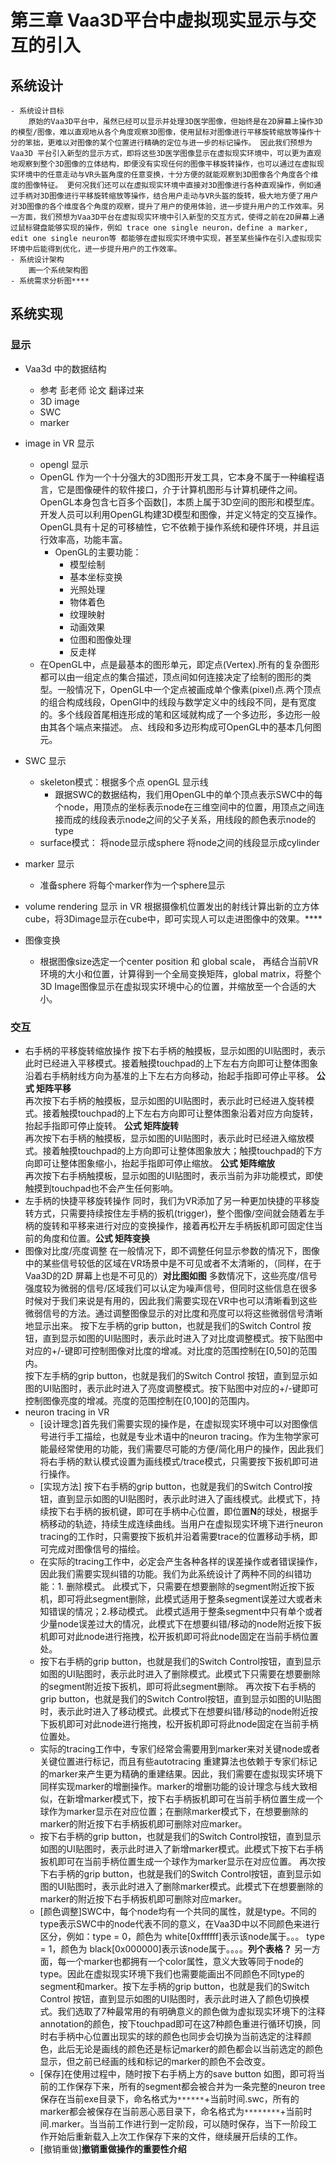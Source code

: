 # 第三章 Vaa3D平台中虚拟现实显示与交互的引入
## 系统设计
    - 系统设计目标
        原始的Vaa3D平台中，虽然已经可以显示并处理3D医学图像，但始终是在2D屏幕上操作3D的模型/图像，难以直观地从各个角度观察3D图像，使用鼠标对图像进行平移旋转缩放等操作十分的笨拙，更难以对图像的某个位置进行精确的定位与进一步的标记操作。 因此我们预想为Vaa3D 平台引入新型的显示方式，即将这些3D医学图像显示在虚拟现实环境中，可以更为直观地观察到整个3D图像的立体结构，即便没有实现任何的图像平移旋转操作，也可以通过在虚拟现实环境中的任意走动与VR头盔角度的任意变换，十分方便的就能观察到3D图像各个角度各个维度的图像特征。 更何况我们还可以在虚拟现实环境中直接对3D图像进行各种直观操作，例如通过手柄对3D图像进行平移旋转缩放等操作，结合用户走动与VR头盔的旋转，极大地方便了用户对3D图像的各个维度各个角度的观察，提升了用户的使用体验，进一步提升用户的工作效率。另一方面，我们预想为Vaa3D平台在虚拟现实环境中引入新型的交互方式，使得之前在2D屏幕上通过鼠标键盘能够实现的操作，例如 trace one single neuron，define a marker, edit one single neuron等 都能够在虚拟现实环境中实现，甚至某些操作在引入虚拟现实环境中后能得到优化，进一步提升用户的工作效率。
    - 系统设计架构
        画一个系统架构图
    - 系统需求分析图****
## 系统实现
### 显示
 - Vaa3d 中的数据结构
    - 参考 彭老师 论文 翻译过来
    - 3D image
    - SWC 
    - marker
 - image in VR 显示
    - opengl 显示
    - OpenGL 作为一个十分强大的3D图形开发工具，它本身不属于一种编程语言，它是图像硬件的软件接口，介于计算机图形与计算机硬件之间。OpenGL本身包含七百多个函数[]，本质上属于3D空间的图形和模型库。开发人员可以利用OpenGL构建3D模型和图像，并定义特定的交互操作。OpenGL具有十足的可移植性，它不依赖于操作系统和硬件环境，并且运行效率高，功能丰富。
        - OpenGL的主要功能：
            - 模型绘制
            - 基本坐标变换
            - 光照处理
            - 物体着色
            - 纹理映射
            - 动画效果
            - 位图和图像处理
            - 反走样
    - 在OpenGL中，点是最基本的图形单元，即定点(Vertex).所有的复杂图形都可以由一组定点的集合描述，顶点间如何连接决定了绘制的图形的类型。一般情况下，OpenGL中一个定点被画成单个像素(pixel)点.两个顶点的组合构成线段，OpenGl中的线段与数学定义中的线段不同，是有宽度的。多个线段首尾相连形成的笔和区域就构成了一个多边形，多边形一般由其各个端点来描述。 点、线段和多边形构成可OpenGL中的基本几何图元。

 - SWC 显示
    - skeleton模式：根据多个点 openGL 显示线
        -  跟据SWC的数据结构，我们用OpenGL中的单个顶点表示SWC中的每个node，用顶点的坐标表示node在三维空间中的位置，用顶点之间连接而成的线段表示node之间的父子关系，用线段的颜色表示node的type
    - surface模式： 将node显示成sphere 将node之间的线段显示成cylinder
 - marker 显示
    - 准备sphere 将每个marker作为一个sphere显示
 - volume rendering 显示 in VR
        根据摄像机位置发出的射线计算出新的立方体cube，将3Dimage显示在cube中，即可实现人可以走进图像中的效果。****
 - 图像变换
    - 根据图像size选定一个center position 和 global scale， 再结合当前VR环境的大小和位置，计算得到一个全局变换矩阵，global matrix，将整个3D Image图像显示在虚拟现实环境中心的位置，并缩放至一个合适的大小。

### 交互
 - 右手柄的平移旋转缩放操作
    按下右手柄的触摸板，显示如图的UI贴图时，表示此时已经进入平移模式。接着触摸touchpad的上下左右方向即可让整体图象沿着右手柄射线方向为基准的上下左右方向移动，抬起手指即可停止平移。 **公式 矩阵平移**  
    再次按下右手柄的触摸板，显示如图的UI贴图时，表示此时已经进入旋转模式。接着触摸touchpad的上下左右方向即可让整体图象沿着对应方向旋转，抬起手指即可停止旋转。 **公式 矩阵旋转**  
    再次按下右手柄的触摸板，显示如图的UI贴图时，表示此时已经进入缩放模式。接着触摸touchpad的上方向即可让整体图象放大；触摸touchpad的下方向即可让整体图象缩小，抬起手指即可停止缩放。 **公式 矩阵缩放**    
    再次按下右手柄触摸板，显示如图的UI贴图时，表示当前为非功能模式，即使触摸到touchpad也不会产生任何影响。
 - 左手柄的快捷平移旋转操作
    同时，我们为VR添加了另一种更加快捷的平移旋转方式，只需要持续按住左手柄的扳机(trigger)，整个图像/空间就会随着左手柄的旋转和平移来进行对应的变换操作，接着再松开左手柄扳机即可固定住当前的角度和位置。**公式 矩阵变换**
 - 图像对比度/亮度调整
    在一般情况下，即不调整任何显示参数的情况下，图像中的某些信号较低的区域在VR场景中是不可见或者不太清晰的，（同样，在于Vaa3D的2D 屏幕上也是不可见的）**对比图如图** 多数情况下，这些亮度/信号强度较为微弱的信号/区域我们可以认定为噪声信号，但同时这些信息在很多时候对于我们来说是有用的，因此我们需要实现在VR中也可以清晰看到这些微弱信号的方法。通过调整图像显示的对比度和亮度可以将这些微弱信号清晰地显示出来。
    按下左手柄的grip button，也就是我们的Switch Control 按钮，直到显示如图的UI贴图时，表示此时进入了对比度调整模式。按下贴图中对应的+/-键即可控制图像对比度的增减。对比度的范围控制在[0,50]的范围内。  
    按下左手柄的grip button，也就是我们的Switch Control 按钮，直到显示如图的UI贴图时，表示此时进入了亮度调整模式。按下贴图中对应的+/-键即可控制图像亮度的增减。亮度的范围控制在[0,100]的范围内。
 - neuron tracing in VR
    - [设计理念]首先我们需要实现的操作是，在虚拟现实环境中可以对图像信号进行手工描绘，也就是专业术语中的neuron tracing。作为生物学家可能最经常使用的功能，我们需要尽可能的方便/简化用户的操作，因此我们将右手柄的默认模式设置为画线模式/trace模式，只需要按下扳机即可进行操作。
    - [实现方法] 按下右手柄的grip button，也就是我们的Switch Control按钮，直到显示如图的UI贴图时，表示此时进入了画线模式。此模式下，持续按下右手柄的扳机键，即可在手柄中心位置，即位置**N**的球处，根据手柄移动的轨迹，持续生成连续曲线。当用户在虚拟现实环境下进行neuron tracing的工作时，只需要按下扳机并沿着需要trace的位置移动手柄，即可完成对图像信号的描绘。
    - 在实际的tracing工作中，必定会产生各种各样的误差操作或者错误操作，因此我们需要实现纠错的功能。我们为此系统设计了两种不同的纠错功能：1. 删除模式。 此模式下，只需要在想要删除的segment附近按下扳机，即可将此segment删除，此模式适用于整条segment误差过大或者未知错误的情况；2.移动模式。 此模式适用于整条segment中只有单个或者少量node误差过大的情况，此模式下在想要纠错/移动的node附近按下扳机即可对此node进行拖拽，松开扳机即可将此node固定在当前手柄位置处。
    - 按下右手柄的grip button，也就是我们的Switch Control按钮，直到显示如图的UI贴图时，表示此时进入了删除模式。此模式下只需要在想要删除的segment附近按下扳机，即可将此segment删除。 再次按下右手柄的grip button，也就是我们的Switch Control按钮，直到显示如图的UI贴图时，表示此时进入了移动模式。此模式下在想要纠错/移动的node附近按下扳机即可对此node进行拖拽，松开扳机即可将此node固定在当前手柄位置处。
    - 实际的tracing工作中，专家们经常会需要用到marker来对关键node或者关键位置进行标记，而且有些autotracing 重建算法也依赖于专家们标记的marker来产生更为精确的重建结果。因此，我们需要在虚拟现实环境下同样实现marker的增删操作。marker的增删功能的设计理念与线大致相似，在新增marker模式下，按下右手柄扳机即可在当前手柄位置生成一个球作为marker显示在对应位置；在删除marker模式下，在想要删除的marker的附近按下右手柄扳机即可删除对应marker。
    - 按下右手柄的grip button，也就是我们的Switch Control按钮，直到显示如图的UI贴图时，表示此时进入了新增marker模式。此模式下按下右手柄扳机即可在当前手柄位置生成一个球作为marker显示在对应位置。 再次按下右手柄的grip button，也就是我们的Switch Control按钮，直到显示如图的UI贴图时，表示此时进入了删除marker模式。此模式下在想要删除的marker的附近按下右手柄扳机即可删除对应marker。
    - [颜色调整]SWC中，每个node均有一个共同的属性，就是type。不同的type表示SWC中的node代表不同的意义，在Vaa3D中以不同颜色来进行区分，例如：type = 0，颜色为 white[0xffffff]表示该node属于。。。 type = 1，颜色为 black[0x000000]表示该node属于。。。。**列个表格？** 另一方面，每一个marker也都拥有一个color属性，意义大致等同于node的type。因此在虚拟现实环境下我们也需要能画出不同颜色不同type的segment和marker。按下左手柄的grip button，也就是我们的Switch Control 按钮，直到显示如图的UI贴图时，表示此时进入了颜色切换模式。我们选取了7种最常用的有明确意义的颜色做为虚拟现实环境下的注释annotation的颜色，按下touchpad即可在这7种颜色重进行循环切换，同时右手柄中心位置出现实的球的颜色也同步会切换为当前选定的注释颜色，此后无论是画线的颜色还是标记marker的颜色都会以当前选定的颜色显示，但之前已经画的线和标记的marker的颜色不会改变。
    - [保存]在使用过程中，随时按下右手柄上方的save button 如图，即可将当前的工作保存下来，所有的segment都会被合并为一条完整的neuron tree保存在当前exe目录下，命名格式为`******`+当前时间.swc，所有的marker都会被保存在当前恶心恶目录下，命名格式为`********`+当前时间.marker。当当前工作进行到一定阶段，可以随时保存，当下一阶段工作开始后重新载入上次工作保存下来的文件，继续展开后续的工作。
    - [撤销重做]**撤销重做操作的重要性介绍**
